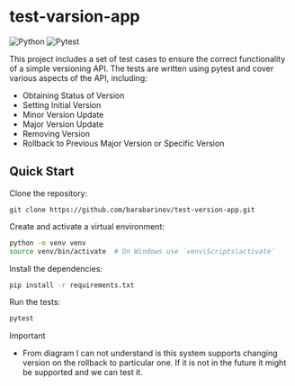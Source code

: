 # test-varsion-app

![Python](https://img.shields.io/badge/python-3670A0?style=for-the-badge&logo=python&logoColor=ffdd54)
![Pytest](https://img.shields.io/badge/pytest-003E51?style=for-the-badge&logo=pytest&logoColor=white)

This project includes a set of test cases to ensure the correct functionality of a simple versioning API. The tests are written using pytest and cover various aspects of the API, including:

- Obtaining Status of Version
- Setting Initial Version
- Minor Version Update
- Major Version Update
- Removing Version
- Rollback to Previous Major Version or Specific Version


## Quick Start
Clone the repository:
```bash:
git clone https://github.com/barabarinov/test-version-app.git
```

Create and activate a virtual environment:
```bash
python -m venv venv
source venv/bin/activate  # On Windows use `venv\Scripts\activate`
```

Install the dependencies:
```bash
pip install -r requirements.txt
```

Run the tests:
```bash
pytest
```

> [!IMPORTANT]
> - From diagram I can not understand is this system supports changing version on the rollback to particular one. If it is not in the future it might be supported and we can test it.
> 
